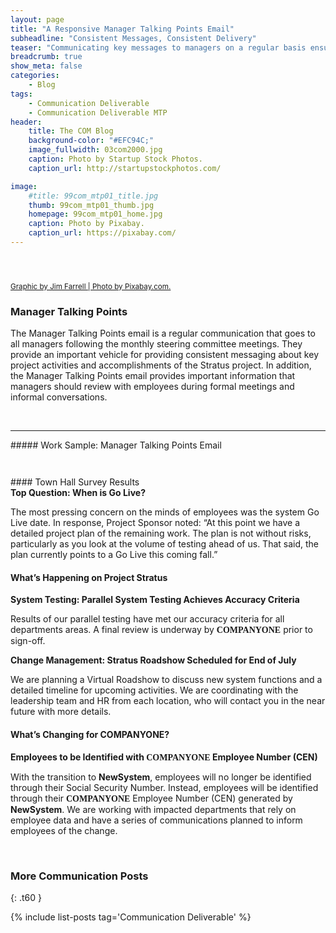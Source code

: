 ```yaml
---
layout: page
title: "A Responsive Manager Talking Points Email"
subheadline: "Consistent Messages, Consistent Delivery"
teaser: "Communicating key messages to managers on a regular basis ensures consistent messaging and drives cascading communications to employees."
breadcrumb: true
show_meta: false
categories:
    - Blog
tags:
    - Communication Deliverable
    - Communication Deliverable MTP
header:
    title: The COM Blog
    background-color: "#EFC94C;"
    image_fullwidth: 03com2000.jpg
    caption: Photo by Startup Stock Photos.
    caption_url: http://startupstockphotos.com/

image:
    #title: 99com_mtp01_title.jpg
    thumb: 99com_mtp01_thumb.jpg
    homepage: 99com_mtp01_home.jpg
    caption: Photo by Pixabay.
    caption_url: https://pixabay.com/
---
```


<div class="row" >
  <div class="medium-12 columns t30">
    <p class="show-for-small-only"><img src="{{ site.urlimg }}99com_mtp01_widget.jpg" alt=""></p>
    <p class="show-for-medium-up"><img src="{{ site.urlimg }}99com_mtp01_title.jpg" alt=""></p>
  </div>
</div>
<p><a href="https://pixabay.com/"><small>Graphic by Jim Farrell | Photo by Pixabay.com.</small></a></p>

### Manager Talking Points
The Manager Talking Points email is a regular communication that goes to all managers following the monthly steering committee meetings. They provide an important vehicle for providing consistent messaging about key project activities and accomplishments of the Stratus project. In addition, the Manager Talking Points email provides important information that managers should review with employees during formal meetings and informal conversations.

<br>
<hr>
##### Work Sample: Manager Talking Points Email
<br>
<div class="row" >
  <div class="medium-12 columns t30">
    <p class="show-for-small-only"><img src="{{ site.urlimg }}99com_mtp01_email_sm.jpg" alt=""></p>
    <p class="show-for-medium-up"><img src="{{ site.urlimg }}99com_mtp01_email_lg.jpg" alt=""></p>
  </div>
</div>
<p></p>
#### Town Hall Survey Results
<p style="margin:0;"><b>Top Question: When is Go Live?</b></p>
<p>The most pressing concern on the minds of employees was the system Go Live date. In response, Project Sponsor noted: “At this point we have a detailed project plan of the remaining work. The plan is not without risks, particularly as you look at the volume of testing ahead of us. That said, the plan currently points to a Go Live this coming fall.”</p>

#### What’s Happening on Project Stratus
<p style="margin:0;"><b>System Testing: Parallel System Testing Achieves Accuracy Criteria</b></p>
<p>Results of our parallel testing have met our accuracy criteria for all departments areas. A final review is underway by <span style="font-family: Times; font-weight: bold">COMPANYONE</span> prior to sign-off.</p>

<p style="margin:0;"><b>Change Management: Stratus Roadshow Scheduled for End of July</b></p>
<p>We are planning a Virtual Roadshow to discuss new system functions and a detailed timeline for upcoming activities. We are coordinating with the leadership team and HR from each location, who will contact you in the near future with more details.</p>

#### What’s Changing for COMPANYONE?
<p style="margin:0;"><b>Employees to be Identified with <span style="font-family: Times">COMPANYONE</span> Employee Number (CEN)</b></p>
<p>With the transition to <b>NewSystem</b>, employees will no longer be identified through their Social Security Number. Instead, employees will be identified through their <span style="font-family: Times; font-weight: bold">COMPANYONE</span> Employee Number (CEN) generated by <b>NewSystem</b>. We are working with impacted departments that rely on employee data and have a series of communications planned to inform employees of the change.</p>

<br>


### More Communication Posts
{: .t60 }

{% include list-posts tag='Communication Deliverable' %}
